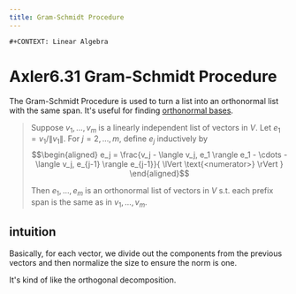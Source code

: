 ```yaml
---
title: Gram-Schmidt Procedure
---
```


```{=org}
#+CONTEXT: Linear Algebra
```
# Axler6.31 Gram-Schmidt Procedure

The Gram-Schmidt Procedure is used to turn a list into an orthonormal
list with the same span. It\'s useful for finding [orthonormal
bases](KBrefOrthonormalBasis.org).

> Suppose $v_1, \ldots, v_m$ is a linearly independent list of vectors
> in $V$. Let $e_1 = v_1 / \lVert v_1 \rVert$. For $j = 2, \ldots, m$,
> define $e_j$ inductively by $$\begin{aligned}
> e_j = \frac{v_j - \langle  v_j, e_1 \rangle e_1 - \cdots - \langle v_j, e_{j-1} \rangle e_{j-1}}{ \lVert \text{<numerator>} \rVert  }
> \end{aligned}$$
>
> Then $e_1, \ldots, e_m$ is an orthonormal list of vectors in $V$ s.t.
> each prefix span is the same as in $v_1, \ldots, v_m$.

## intuition

Basically, for each vector, we divide out the components from the
previous vectors and then normalize the size to ensure the norm is one.

It\'s kind of like the orthogonal decomposition.
